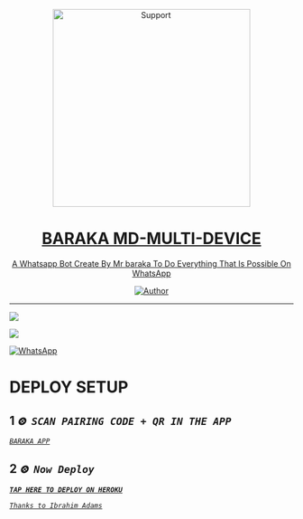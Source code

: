 </p>
<p align="center">
  <a href="https://chat.whatsapp.com/JIJplkiYyrFE4dyFGade43">
    <img alt=Support height="350" src="https://telegra.ph/file/b42cbd63877fd9d93e5ab.jpg"> 
    </p>
<h1 align="center">   BARAKA MD-MULTI-DEVICE
</h1>
<p align="center"> 
  
<p align="center"> A Whatsapp Bot Create By Mr baraka To Do Everything That Is Possible On WhatsApp
 
  </a>
</p>
<p align="center">
<a href="https://github.com/ibrahimaitech"><img title="Author" src="https://img.shields.io/bad/BARAKA MD-MULTI_DEVICE-black?style=for-the-badge&logo=github"></a>
<p/>



---  

</p>


   <p align="left">
  <a href="https://github.com/ibrahimaitech/BARAKA-XMD/fork">
    <img src="https://img.shields.io/github/forks/ibrahimaitech/BARAKA-XMD?label=Fork&style=social">
  <p align="left"> 
  <a href="https://github.com/ibrahimaitech/BARAKA-XMD/stargazers">
    <img src="https://img.shields.io/github/stars/ibrahimaitech/BARAKA-XMD?style=social">
      
  
 



<a href="https://whatsapp.com/channel/0029VaZuGSxEawdxZK9CzM0Y"><img alt="WhatsApp" src="https://img.shields.io/badge/-Whatsapp%20Channel-yellow?style=for-the-badge&logo=whatsapp&logoColor=black"/></a>


# DEPLOY SETUP


## 1 *`⨷ SCAN PAIRING CODE + QR IN THE APP`*


[*`BARAKA APP`*](https://baraka-md-af3e38f6851a.herokuapp.com/)


## 2 *`⨷ Now Deploy`*

**[*`TAP HERE TO DEPLOY ON HEROKU`*](https://dashboard.heroku.com/new?template=https://github.com/ibrahimaitech/BARAKA-MD)**



[*`Thanks to Ibrahim Adams`*](https://whatsapp.com/channel/0029VaZuGSxEawdxZK9CzM0Y)
